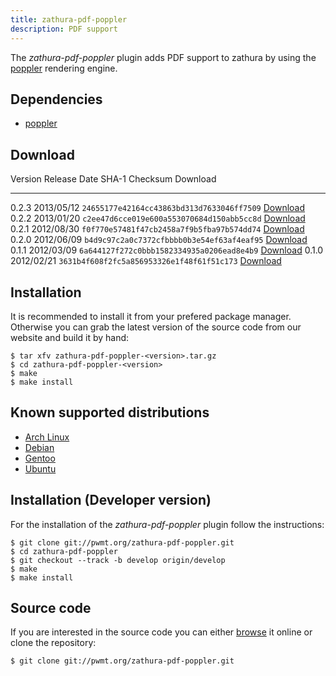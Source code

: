 ```yaml
---
title: zathura-pdf-poppler
description: PDF support
---
```


The *zathura-pdf-poppler* plugin adds PDF support to zathura by using the
[poppler](http://poppler.freedesktop.org) rendering engine.

## Dependencies
* [poppler](http://poppler.freedesktop.org/)

## Download

Version  Release Date  SHA-1 Checksum                             Download
-------- ------------  ------------------------------------------ --------------------------------------------------------
0.2.3    2013/05/12    `24655177e42164cc43863bd313d7633046ff7509` [Download](../download/zathura-pdf-poppler-0.2.3.tar.gz)
0.2.2    2013/01/20    `c2ee47d6cce019e600a553070684d150abb5cc8d` [Download](../download/zathura-pdf-poppler-0.2.2.tar.gz)
0.2.1    2012/08/30    `f0f770e57481f47cb2458a7f9b5fba97b574dd74` [Download](../download/zathura-pdf-poppler-0.2.1.tar.gz)
0.2.0    2012/06/09    `b4d9c97c2a0c7372cfbbbb0b3e54ef63af4eaf95` [Download](../download/zathura-pdf-poppler-0.2.0.tar.gz)
0.1.1    2012/03/09    `6a644127f272c0bbb1582334935a0206ead8e4b9` [Download](../download/zathura-pdf-poppler-0.1.1.tar.gz)
0.1.0    2012/02/21    `3631b4f608f2fc5a856953326e1f48f61f51c173` [Download](../download/zathura-pdf-poppler-0.1.0.tar.gz)

## Installation
It is recommended to install it from your prefered package manager. Otherwise
you can grab the latest version of the source code from our website and build it
by hand:

    $ tar xfv zathura-pdf-poppler-<version>.tar.gz
    $ cd zathura-pdf-poppler-<version>
    $ make
    $ make install

## Known supported distributions
* [Arch Linux](https://www.archlinux.org/packages/community/x86_64/zathura-pdf-poppler/)
* [Debian](http://packages.debian.org/en/sid/zathura)
* [Gentoo](http://packages.gentoo.org/package/app-text/zathura-pdf-poppler)
* [Ubuntu](https://launchpad.net/ubuntu/saucy/+package/zathura)

## Installation (Developer version)
For the installation of the *zathura-pdf-poppler* plugin follow the
instructions:

    $ git clone git://pwmt.org/zathura-pdf-poppler.git
    $ cd zathura-pdf-poppler
    $ git checkout --track -b develop origin/develop
    $ make
    $ make install

## Source code
If you are interested in the source code you can either
[browse](http://git.pwmt.org/?p=zathura-pdf-poppler.git) it online or clone the
repository:

    $ git clone git://pwmt.org/zathura-pdf-poppler.git

